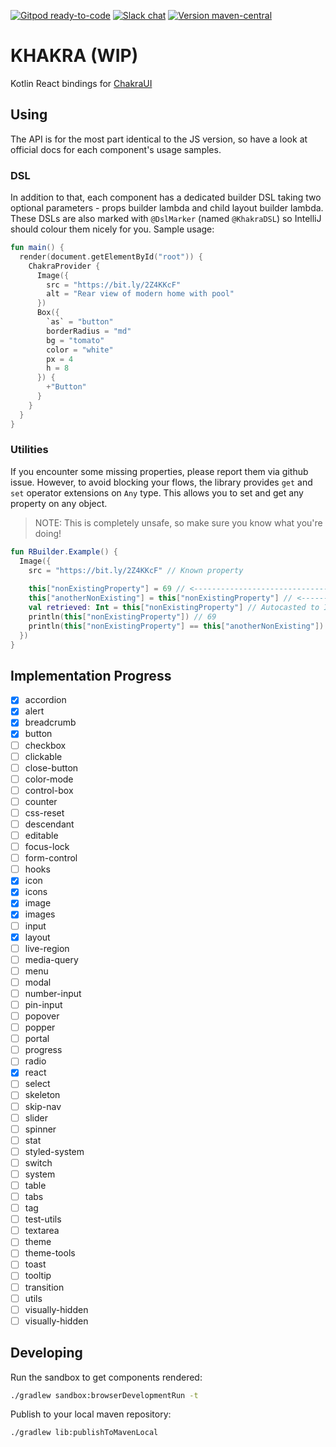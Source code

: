[![Gitpod ready-to-code](https://img.shields.io/badge/gitpod-ready_to_code-blue?logo=gitpod&style=flat-square)](https://gitpod.io/#https://github.com/mpetuska/khakra)
[![Slack chat](https://img.shields.io/badge/kotlinlang-%23khakra-B37700?logo=slack&style=flat-square)](https://kotlinlang.slack.com/messages/khakra)
[![Version maven-central](https://img.shields.io/maven-central/v/io.github.mpetuska/khakra?logo=apache-maven&style=flat-square)](https://mvnrepository.com/artifact/io.github.mpetuska/khakra)

# KHAKRA (WIP)

Kotlin React bindings for [ChakraUI](https://chakra-ui.com/docs/getting-started)

## Using

The API is for the most part identical to the JS version, so have a look at official docs for each component's usage
samples.

### DSL

In addition to that, each component has a dedicated builder DSL taking two optional parameters - props builder lambda
and child layout builder lambda. These DSLs are also marked with `@DslMarker` (named `@KhakraDSL`) so IntelliJ should
colour them nicely for you. Sample usage:

```kotlin
fun main() {
  render(document.getElementById("root")) {
    ChakraProvider {
      Image({
        src = "https://bit.ly/2Z4KKcF"
        alt = "Rear view of modern home with pool"
      })
      Box({
        `as` = "button"
        borderRadius = "md"
        bg = "tomato"
        color = "white"
        px = 4
        h = 8
      }) {
        +"Button"
      }
    }
  }
}
```

### Utilities

If you encounter some missing properties, please report them via github issue. However, to avoid blocking your flows,
the library provides `get` and `set` operator extensions on `Any` type. This allows you to set and get any property on
any object.
> NOTE: This is completely unsafe, so make sure you know what you're doing!

```kotlin
fun RBuilder.Example() {
  Image({
    src = "https://bit.ly/2Z4KKcF" // Known property
    
    this["nonExistingProperty"] = 69 // <--------------------------------
    this["anotherNonExisting"] = this["nonExistingProperty"] // <--------
    val retrieved: Int = this["nonExistingProperty"] // Autocasted to Int
    println(this["nonExistingProperty"]) // 69
    println(this["nonExistingProperty"] == this["anotherNonExisting"]) // true
  })
}
```

## Implementation Progress
- [X] accordion
- [X] alert
- [X] breadcrumb
- [X] button
- [ ] checkbox
- [ ] clickable
- [ ] close-button
- [ ] color-mode
- [ ] control-box
- [ ] counter
- [ ] css-reset
- [ ] descendant
- [ ] editable
- [ ] focus-lock
- [ ] form-control
- [ ] hooks
- [X] icon
- [x] icons
- [X] image
- [X] images
- [ ] input
- [X] layout
- [ ] live-region
- [ ] media-query
- [ ] menu
- [ ] modal
- [ ] number-input
- [ ] pin-input
- [ ] popover
- [ ] popper
- [ ] portal
- [ ] progress
- [ ] radio
- [X] react
- [ ] select
- [ ] skeleton
- [ ] skip-nav
- [ ] slider
- [ ] spinner
- [ ] stat
- [ ] styled-system
- [ ] switch
- [ ] system
- [ ] table
- [ ] tabs
- [ ] tag
- [ ] test-utils
- [ ] textarea
- [ ] theme
- [ ] theme-tools
- [ ] toast
- [ ] tooltip
- [ ] transition
- [ ] utils
- [ ] visually-hidden
- [ ] visually-hidden

## Developing

Run the sandbox to get components rendered:

```bash
./gradlew sandbox:browserDevelopmentRun -t
```

Publish to your local maven repository:

```bash
./gradlew lib:publishToMavenLocal
```
